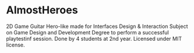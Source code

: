# AlmostHeroes
2D Game Guitar Hero-like made for Interfaces Design &amp; Interaction Subject on Game Design and Development Degree to perform a successful playtestinf session. Done by 4 students at 2nd year. Licensed under MIT license.
